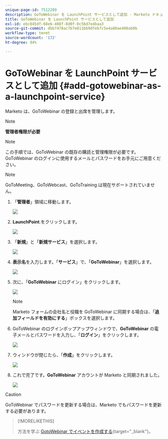```yaml
---
unique-page-id: 7512289
description: GoToWebinar を LaunchPoint サービスとして追加 - Marketo ドキュメント - 製品ドキュメント
title: GoToWebinar を LaunchPoint サービスとして追加
exl-id: ebc845df-68e6-408f-8d0f-0c56d7e4baa3
source-git-commit: dbb7478ac7b7e811bb9dfeb7c5e4a80ae400ab9b
workflow-type: tm+mt
source-wordcount: '172'
ht-degree: 94%

---
```


# GoToWebinar を LaunchPoint サービスとして追加 {#add-gotowebinar-as-a-launchpoint-service}

Marketo は、GoToWebinar の登録と出席を管理します。

>[!NOTE]
>
>**管理者権限が必要**

>[!NOTE]
>
>この手順では、GoToWebinar の既存の購読と管理権限が必要です。GoToWebinar のログインに使用するメールとパスワードをお手元にご用意ください。

>[!NOTE]
>
>GoToMeeting、GoToWebcast、GoToTraining は現在サポートされていません。

1. 「**管理者**」領域に移動します。

   ![](assets/add-gotowebinar-as-a-launchpoint-service-1.png)

1. **LaunchPoint**.をクリックします。

   ![](assets/add-gotowebinar-as-a-launchpoint-service-2.png)

1. 「**新規**」と「**新規サービス**」を選択します。

   ![](assets/add-gotowebinar-as-a-launchpoint-service-3.png)

1. **表示名**&#x200B;を入力します。「**サービス**」で、「**GoToWebinar**」を選択します。

   ![](assets/add-gotowebinar-as-a-launchpoint-service-4.png)

1. 次に、「**GoToWebinar** にログイン」をクリックします。

   ![](assets/add-gotowebinar-as-a-launchpoint-service-5.png)

   >[!NOTE]
   >
   >Marketo フォームの会社名と役職を GoToWebinar に同期する場合は、「**追加フィールドを有効にする**」ボックスを選択します。

1. GoToWebinar のログインポップアップウィンドウで、**GoToWebinar** の電子メールとパスワードを入力し、「**ログイン**」をクリックします。

   ![](assets/add-gotowebinar-as-a-launchpoint-service-6.png)

1. ウィンドウが閉じたら、「**作成**」をクリックします。

   ![](assets/add-gotowebinar-as-a-launchpoint-service-7.png)

1. これで完了です。**GoToWebinar** アカウントが Marketo と同期されました。

   ![](assets/add-gotowebinar-as-a-launchpoint-service-8.png)

>[!CAUTION]
>
>GoToWebinar でパスワードを更新する場合は、Marketo でもパスワードを更新する必要があります。

>[!MORELIKETHIS]
>
>方法を学ぶ [GotoWebinar でイベントを作成する](/help/marketo/product-docs/demand-generation/events/create-an-event/create-an-event-with-gotowebinar.md){target=&quot;_blank&quot;}。
